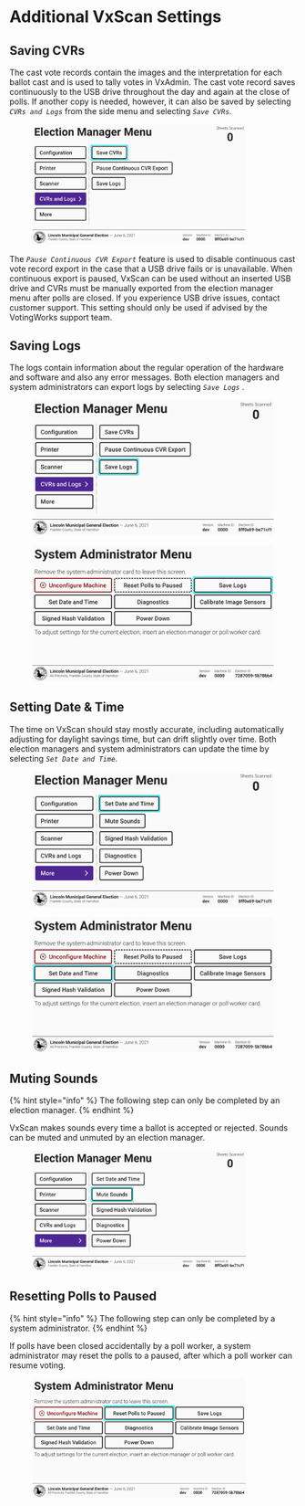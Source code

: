# Additional VxScan Settings

## Saving CVRs

The cast vote records contain the images and the interpretation for each ballot cast and is used to tally votes in VxAdmin. The cast vote record saves continuously to the USB drive throughout the day and again at the close of polls.  If another copy is needed, however, it can also be saved by selecting _`CVRs and Logs`_ from the side menu and selecting _`Save CVRs`_.

<figure><img src="../.gitbook/assets/cvrs-and-logs-cvrs.png" alt="" width="375"><figcaption></figcaption></figure>

The _`Pause Continuous CVR Export`_ feature is used to disable continuous cast vote record export in the case that a USB drive fails or is unavailable. When continuous export is paused, VxScan can be used without an inserted USB drive and CVRs must be manually exported from the election manager menu after polls are closed. If you experience USB drive issues, contact customer support. This setting should only be used if advised by the VotingWorks support team.

## Saving Logs

The logs contain information about the regular operation of the hardware and software and also any error messages. Both election managers and system administrators can export logs by selecting _`Save Logs`_ .

<div><figure><img src="../.gitbook/assets/cvrs-and-logs-logs.png" alt=""><figcaption></figcaption></figure> <figure><img src="../.gitbook/assets/vxscan-sys-admin-save-logs (1).png" alt=""><figcaption></figcaption></figure></div>

## Setting Date & Time

The time on VxScan should stay mostly accurate, including automatically adjusting for daylight savings time, but can drift slightly over time. Both election managers and system administrators can update the time by selecting _`Set Date and Time`_.

<div><figure><img src="../.gitbook/assets/more-screen-date-time-2.png" alt=""><figcaption></figcaption></figure> <figure><img src="../.gitbook/assets/vxscan-sys-admin-set-date-and-time (1).png" alt=""><figcaption></figcaption></figure></div>

## Muting Sounds

{% hint style="info" %}
The following step can only be completed by an election manager.
{% endhint %}

VxScan makes sounds every time a ballot is accepted or rejected. Sounds can be muted and unmuted by an election manager.

<figure><img src="../.gitbook/assets/more-screen-sounds.png" alt="" width="375"><figcaption></figcaption></figure>

## Resetting Polls to Paused

{% hint style="info" %}
The following step can only be completed by a system administrator.
{% endhint %}

If polls have been closed accidentally by a poll worker, a system administrator may reset the polls to a paused, after which a poll worker can resume voting.

<figure><img src="../.gitbook/assets/vxscan-sys-admin-reset-polls-to-paused (1).png" alt="" width="375"><figcaption></figcaption></figure>
